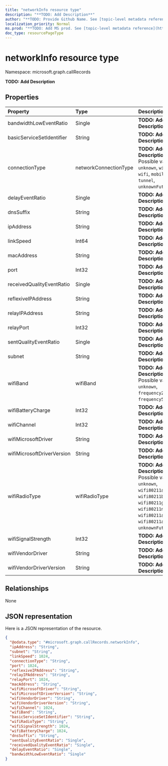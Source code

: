 ```yaml
---
title: "networkInfo resource type"
description: "**TODO: Add Description**"
author: "**TODO: Provide Github Name. See [topic-level metadata reference](https://msgo.azurewebsites.net/add/document/guidelines/metadata.html#topic-level-metadata)**"
localization_priority: Normal
ms.prod: "**TODO: Add MS prod. See [topic-level metadata reference](https://msgo.azurewebsites.net/add/document/guidelines/metadata.html#topic-level-metadata)**"
doc_type: resourcePageType
---
```


# networkInfo resource type


Namespace: microsoft.graph.callRecords

**TODO: Add Description**

## Properties
|Property|Type|Description|
|:---|:---|:---|
|bandwidthLowEventRatio|Single|**TODO: Add Description**|
|basicServiceSetIdentifier|String|**TODO: Add Description**|
|connectionType|networkConnectionType|**TODO: Add Description**. Possible values are: `unknown`, `wired`, `wifi`, `mobile`, `tunnel`, `unknownFutureValue`.|
|delayEventRatio|Single|**TODO: Add Description**|
|dnsSuffix|String|**TODO: Add Description**|
|ipAddress|String|**TODO: Add Description**|
|linkSpeed|Int64|**TODO: Add Description**|
|macAddress|String|**TODO: Add Description**|
|port|Int32|**TODO: Add Description**|
|receivedQualityEventRatio|Single|**TODO: Add Description**|
|reflexiveIPAddress|String|**TODO: Add Description**|
|relayIPAddress|String|**TODO: Add Description**|
|relayPort|Int32|**TODO: Add Description**|
|sentQualityEventRatio|Single|**TODO: Add Description**|
|subnet|String|**TODO: Add Description**|
|wifiBand|wifiBand|**TODO: Add Description**. Possible values are: `unknown`, `frequency24GHz`, `frequency50GHz`.|
|wifiBatteryCharge|Int32|**TODO: Add Description**|
|wifiChannel|Int32|**TODO: Add Description**|
|wifiMicrosoftDriver|String|**TODO: Add Description**|
|wifiMicrosoftDriverVersion|String|**TODO: Add Description**|
|wifiRadioType|wifiRadioType|**TODO: Add Description**. Possible values are: `unknown`, `wifi80211a`, `wifi80211b`, `wifi80211g`, `wifi80211n`, `wifi80211ac`, `wifi80211ax`, `unknownFutureValue`.|
|wifiSignalStrength|Int32|**TODO: Add Description**|
|wifiVendorDriver|String|**TODO: Add Description**|
|wifiVendorDriverVersion|String|**TODO: Add Description**|

## Relationships
None

## JSON representation
Here is a JSON representation of the resource.
<!-- {
  "blockType": "resource",
  "@odata.type": "microsoft.graph.callRecords.networkInfo"
}
-->
``` json
{
  "@odata.type": "#microsoft.graph.callRecords.networkInfo",
  "ipAddress": "String",
  "subnet": "String",
  "linkSpeed": 1024,
  "connectionType": "String",
  "port": 1024,
  "reflexiveIPAddress": "String",
  "relayIPAddress": "String",
  "relayPort": 1024,
  "macAddress": "String",
  "wifiMicrosoftDriver": "String",
  "wifiMicrosoftDriverVersion": "String",
  "wifiVendorDriver": "String",
  "wifiVendorDriverVersion": "String",
  "wifiChannel": 1024,
  "wifiBand": "String",
  "basicServiceSetIdentifier": "String",
  "wifiRadioType": "String",
  "wifiSignalStrength": 1024,
  "wifiBatteryCharge": 1024,
  "dnsSuffix": "String",
  "sentQualityEventRatio": "Single",
  "receivedQualityEventRatio": "Single",
  "delayEventRatio": "Single",
  "bandwidthLowEventRatio": "Single"
}
```

